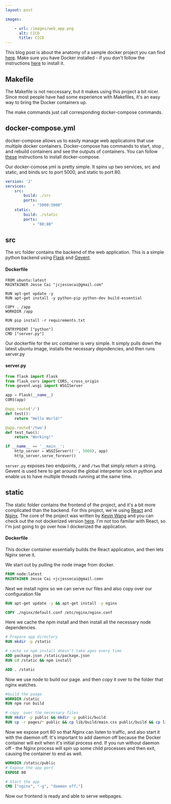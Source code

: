 ```yaml
---
layout: post

images:

    - url: /images/web_app.png
      alt: CICD
      title: CICD
---
```


This blog post is about the anatomy of a sample docker project you can find [here](https://github.com/jcaip/react_flask_dockerized).
Make sure you have Docker installed - if you don't follow the instructions [here](https://www.docker.com/) to install it.

## Makefile
The Makefile is not neccessary, but it makes using this project a bit nicer. Since most people have had some experience with Makefiles, it's an easy way to bring the Docker containers up.

The make commands just call corresponding docker-compose commands. 

## docker-compose.yml
docker-compose allows us to easily manage web applicatoins that use multiple docker containers. Docker-compose has commands to start, stop , and rebuild containers and see the outputs of containers. You can follow [these](https://docs.docker.com/compose/install/) instructions to install docker-compose.

Our docker-comose.yml is pretty simple. It spins up two services, src and static, and binds src to port 5000, and static to port 80.

```yml
version: '2'
services:
    src:
        build: ./src
        ports:
            - "5000:5000"
    static:
        build: ./static
        ports:
            - "80:80"
```

## src
The src folder contains the backend of the web application. This is a simple python backend using [Flask](http://flask.pocoo.org/) and [Gevent](http://www.gevent.org/). 

#### Dockerfile
```
FROM ubuntu:latest
MAINTAINER Jesse Cai "jcjessecai@gmail.com"

RUN apt-get update -y
RUN apt-get install -y python-pip python-dev build-essential

COPY . /app
WORKDIR /app

RUN pip install -r requirements.txt

ENTRYPOINT ["python"]
CMD ["server.py"]
```
Our dockerfile for the src container is very simple. It simply pulls down the latest ubuntu image, installs the necessary depndencies, and then runs server.py

#### server.py
```python
from flask import Flask
from flask_cors import CORS, cross_origin
from gevent.wsgi import WSGIServer

app = Flask(__name__)
CORS(app)

@app.route('/')
def test():
    return "Hello World!"

@app.route('/two')
def test_two():
    return "Working!"

if __name__ == '__main__':
    http_server = WSGIServer(('', 5000), app)
    http_server.serve_forever()
```
`server.py` exposes two endpoints, `/` and `/two` that simply return a string. Gevent is used here to get around the global interperter lock in python and enable us to have multiple threads running at the same time.

## static
The static folder contains the frontend of the project, and it's a bit more complicated than the backend. For this project, we're using [React](https://facebook.github.io/react/) and [Nginx](https://www.nginx.com/resources/wiki/). The core of the project was written by [Kevin Wang](https://xorkevin.github.io/) and you can check out the not dockerized version [here](https://github.com/xorkevin/reactant). I'm not too familar with React, so I'm just going to go over how I dockerized the application.

#### Dockerfile
This docker container essentially builds the React application, and then lets Nginx serve it. 

We start out by pulling the node image from docker.
```Dockerfile
FROM node:latest
MAINTAINER Jesse Cai <jcjessecai@gmail.com>
```

Next we install nginx so we can serve our files and also copy over our configuration file
```Dockerfile
RUN apt-get update -y && apt-get install -y nginx

COPY ./nginx/default.conf /etc/nginx/nginx.conf
```

Here we cache the npm install and then install all the necessary node dependencies.
```Dockerfile
# Prepare app directory
RUN mkdir -p /static

# cache so npm install doesn't take ages every time
ADD package.json /static/package.json
RUN cd /static && npm install

ADD . /static
```

Now we use node to build our page. and then copy it over to the folder that nginx watches.
```Dockerfile
#build the paage
WORKDIR /static
RUN npm run build

# copy  over the necessary files
RUN mkdir -p public && mkdir -p public/build
RUN cp -r pages/* public && cp lib/build/main.css public/build && cp lib/build/main.js public/build
```

Now we expose port 80 so that Nginx can listen to traffic, and also start it with the daemon off. It's important to add daemon off because the Docker container will exit when it's initial process end. If you run without daemon off - the Nginx process will spin up some child processes and then exit, causing the container to end as well.
``` Dockerfile
WORKDIR /static/public
# Expose the app port
EXPOSE 80

# Start the app
CMD ["nginx", "-g", "daemon off;"]
```
Now our frontend is ready and able to serve webpages.
